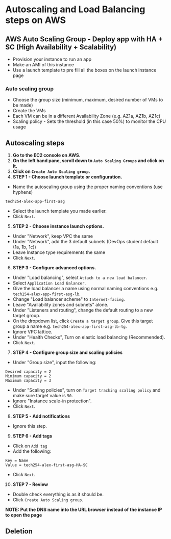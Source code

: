 # Autoscaling and Load Balancing steps on AWS

## AWS Auto Scaling Group - Deploy app with HA + SC (High Availability + Scalability)

- Provision your instance to run an app
- Make an AMI of this instance
- Use a launch template to pre fill all the boxes on the launch instance page

### Auto scaling group

- Choose the group size (minimum, maximum, desired number of VMs to be made)
- Create the VMs
- Each VM can be in a different Availability Zone (e.g. AZ1a, AZ1b, AZ1c)
- Scaling policy - Sets the threshold (in this case 50%) to monitor the CPU usage

## Autoscaling steps

1) **Go to the EC2 console on AWS.**
2) **On the left hand pane, scroll down to `Auto Scaling Groups` and click on it.**
3) **Click on `Create Auto Scaling group`.**
4) **STEP 1 - Choose launch template or configuration.**
- Name the autoscaling group using the proper naming conventions (use hyphens)
````
tech254-alex-app-first-asg
````
- Select the launch template you made earlier.
- Click `Next`.
5) **STEP 2 - Choose instance launch options.**
- Under "Network", keep VPC the same
- Under "Network", add the 3 default subnets (DevOps student default (1a, 1b, 1c))
- Leave Instance type requirements the same
- Click `Next`.
6) **STEP 3 - Configure advanced options.**
- Under "Load balancing", select `Attach to a new load balancer`.
- Select `Application Load Balancer`.
- Give the load balancer a name using normal naming conventions e.g. `tech254-alex-app-first-asg-lb`.
- Change "Load balancer scheme" to `Internet-facing`.
- Leave "Availability zones and subnets" alone.
- Under "Listeners and routing", change the default routing to a new target group.
- On the dropdown list, click `Create a target group`. Give this target group a name e.g. `tech254-alex-app-first-asg-lb-tg`.
- Ignore VPC lattice.
- Under "Health Checks", Turn on elastic load balancing (Recommended).
- Click `Next`.
7) **STEP 4 - Configure group size and scaling policies**
- Under "Group size", input the following:
````
Desired capacity = 2
Minimum capacity = 2
Maximum capacity = 3
````
- Under "Scaling policies", turn on `Target tracking scaling policy` and make sure target value is `50`.
- Ignore "Instance scale-in protection".
- Click `Next`.
8) **STEP 5 - Add notifications**
- Ignore this step.
9) **STEP 6 - Add tags**
- Click on `Add tag`
- Add the following:
````
Key = Name
Value = tech254-alex-first-asg-HA-SC
````
- Click `Next`.
10) **STEP 7 - Review**
- Double check everything is as it should be.
- Click `Create Auto Scaling group`.

**NOTE: Put the DNS name into the URL browser instead of the instance IP to open the page**

## Deletion

